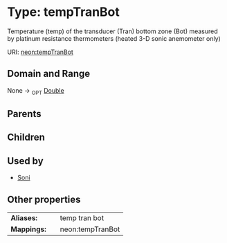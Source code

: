 
# Type: tempTranBot


Temperature (temp) of the transducer (Tran) bottom zone (Bot) measured by platinum resistance thermometers (heated 3-D sonic anemometer only)

URI: [neon:tempTranBot](https://data.neonscience.org/tempTranBot)


## Domain and Range

None ->  <sub>OPT</sub> [Double](types/Double.md)

## Parents


## Children


## Used by

 * [Soni](Soni.md)

## Other properties

|  |  |  |
| --- | --- | --- |
| **Aliases:** | | temp tran bot |
| **Mappings:** | | neon:tempTranBot |

